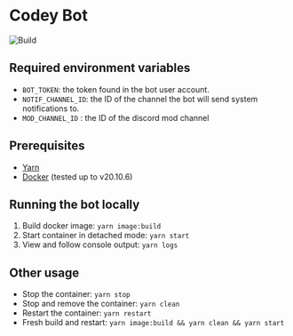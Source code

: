 # Codey Bot

![Build](https://github.com/uwcsc/codeybot/actions/workflows/build.yml/badge.svg)

## Required environment variables

- `BOT_TOKEN`: the token found in the bot user account.
- `NOTIF_CHANNEL_ID`: the ID of the channel the bot will send system notifications to.
- `MOD_CHANNEL_ID` : the ID of the discord mod channel

## Prerequisites

- [Yarn](https://classic.yarnpkg.com/en/docs/install)
- [Docker](https://docs.docker.com/get-docker/) (tested up to v20.10.6)

## Running the bot locally

1. Build docker image: `yarn image:build`
1. Start container in detached mode: `yarn start`
1. View and follow console output: `yarn logs`

## Other usage

- Stop the container: `yarn stop`
- Stop and remove the container: `yarn clean`
- Restart the container: `yarn restart`
- Fresh build and restart: `yarn image:build && yarn clean && yarn start`
